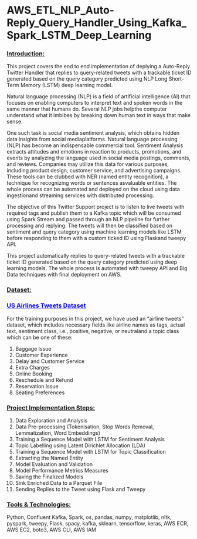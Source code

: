 # AWS_ETL_NLP_Auto-Reply_Query_Handler_Using_Kafka_Spark_LSTM_Deep_Learning

<h3><b><u>Introduction:</u></b></h3>

This project covers the end to end implementation of deplying a Auto-Reply Twitter Handler that replies to query-related tweets with a trackable ticket ID generated based on the query category predicted using NLP Long Short-Term Memory (LSTM) deep learning model.

Natural language processing (NLP) is a field of artificial intelligence (AI) that focuses on enabling computers to interpret text and spoken words in the same manner that humans do. Several NLP jobs helpthe computer understand what it imbibes by breaking down human text in ways that make sense.

One such task is social media sentiment analysis, which obtains hidden data insights from social mediaplatforms. Natural language processing (NLP) has become an indispensable commercial tool. Sentiment Analysis extracts attitudes and emotions in reaction to products, promotions, and events by analyzing the language used in social media postings, comments, and reviews. Companies may utilize this data for various purposes, including product design, customer service, and advertising campaigns. These tools can be clubbed with NER (named entity recognition), a technique for recognizing words or sentences asvaluable entities. The whole process can be automated and deployed on the cloud using data ingestionand streaming services with distributed processing.

The objective of this Twitter Support project is to listen to live tweets with required tags and publish them to a Kafka topic which will be consumed using Spark Stream and passed through an NLP pipeline for further processing and replying. The tweets will then be classified based on sentiment and query category using machine learning models like LSTM before responding to them with a custom ticked ID using Flaskand tweepy API.

This project automatically replies to query-related tweets with a trackable ticket ID generated based on the query category predicted using deep learning models. The whole process is automated with tweepy API and Big Data techniques with final deployment on AWS.

<h3><b><u>Dataset:</u></b></h3>

<h3><a href="https://www.kaggle.com/datasets/crowdflower/twitter-airline-sentiment" style="color: blue"><b><u>US Airlines Tweets Dataset</u></b></a></h3>

For the training purposes in this project, we have used an “airline tweets” dataset, which includes necessary fields like airline names as tags, actual text, sentiment class, i.e., positive, negative, or neutraland a topic class which can be one of these:

1. Baggage Issue
2. Customer Experience
3. Delay and Customer Service
4. Extra Charges
5. Online Booking
6. Reschedule and Refund
7. Reservation Issue
8. Seating Preferences

<h3><b><u>Project Implementation Steps:</u></b></h3>

1. Data Exploration and Analysis
2. Data Pre-processing (Tokenisation, Stop Words Removal, Lemmatization, Word Embeddings)
3. Training a Sequence Model with LSTM for Sentiment Analysis
4. Topic Labelling using Latent Dirichlet Allocation (LDA)
5. Training a Sequence Model with LSTM for Topic Classification
6. Extracting the Named Entity
7. Model Evaluation and Validation
8. Model Performance Metrics Measures
9. Saving the Finalized Models
10. Sink Enriched Data to a Parquet File
11. Sending Replies to the Tweet using Flask and Tweepy

<h3><b><u>Tools & Technologies:</u></b></h3>

Python, Confluent Kafka, Spark, os, pandas, numpy, matplotlib, nltk, pyspark, tweepy, Flask, spacy, kafka, sklearn, tensorflow, keras, AWS ECR, AWS EC2, boto3, AWS CLI, AWS IAM
